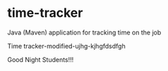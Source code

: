 # time-tracker
Java (Maven) application for tracking time on the job

Time tracker-modified-ujhg-kjhgfdsdfgh

Good Night Students!!!

